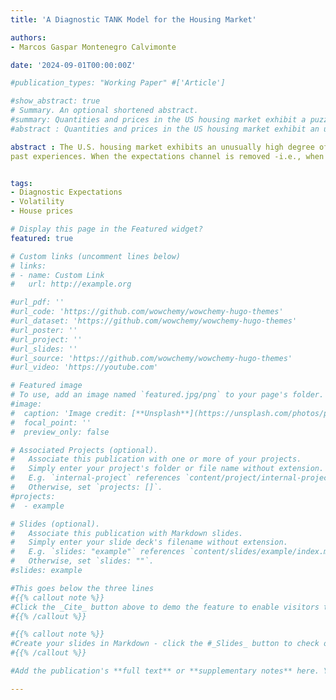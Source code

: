 ```yaml
---
title: 'A Diagnostic TANK Model for the Housing Market'

authors:
- Marcos Gaspar Montenegro Calvimonte

date: '2024-09-01T00:00:00Z'

#publication_types: "Working Paper" #['Article']

#show_abstract: true
# Summary. An optional shortened abstract.
#summary: Quantities and prices in the US housing market exhibit a puzzling excess volatility. I argue that the expectations channel not only is relevant but also serves as a key factor in solving this puzzle. In this paper, I incorporate diagnostic expectations as an amplification mechanism in a TANK model featuring a housing and banking sector. I estimate the model using Sequential Monte Carlo methods. The results indicate that, contingent on whether agents' imperfect memory is driven by the immediate past or the last three years, the diagnostic model relies on less volatile shocks. Specifically, the size of the housing preference shock is found to be two thirds or less compared to rational expectations. This implies that diagnostic expectations is accounting for approximately at least a third of what Iacoviello and Neri (2010) describe as either “genuine shifts in tastes for housing, or a catchall for all the unmodeled disturbances that can affect housing demand” (p. 150). Moreover, if I shut down the expectations channel -i.e. when agents are rational- the model fails generate the excess volatility in house prices observed in the data.
#abstract : Quantities and prices in the US housing market exhibit an unusually high degree of volatility. I argue that the expectations channel not only is relevant but also serves as a key factor in explaining this volatility. In this paper, I incorporate Diagnostic Expectations as an amplification mechanism within a TANK model featuring housing and banking sectors. Using Sequential Monte Carlo methods to estimate the model, I find that the size of the housing preference shock is reduced by at least one-third under Diagnostic Expectations compared to Rational Expectations. Specifically, the diagnostic model relies on smaller shocks, whether agents’ imperfect memory is based on recent or three-year past experiences. This highlights the importance of the expectation formation process in explaining a significant portion of what Iacoviello and Neri (2010) refer to as “genuine shifts in tastes for housing or unmodeled disturbances affecting housing demand”. Furthermore, when the expectations channel is removed -i.e., when agents are rational- the model fails to generate the high volatility in house prices observed in the data.

abstract : The U.S. housing market exhibits an unusually high degree of volatility, which challenges traditional models that rely on large preference shocks to explain such fluctuations. In this paper, I argue that the expectation channel plays a key role in driving this volatility. I incorporate Diagnostic Expectations (DE) within a Two-Agent New Keynesian (TANK) model featuring housing and banking sectors. Using Sequential Monte Carlo methods to estimate the model, I find that DE reduce the size of the housing preference shock by more than one-third relative to Rational Expectations, while reproducing the housing market fluctuations. This result holds whether agents’ imperfect memory is based on recent or three-year
past experiences. When the expectations channel is removed -i.e., when agents are rational- the model fails to generate the high volatility in house prices observed in the data. These findings highlight the importance of the expectation formation process in explaining a substantial part of unmodeled disturbances affecting the housing market.


tags:
- Diagnostic Expectations
- Volatility
- House prices

# Display this page in the Featured widget?
featured: true

# Custom links (uncomment lines below)
# links:
# - name: Custom Link
#   url: http://example.org

#url_pdf: ''
#url_code: 'https://github.com/wowchemy/wowchemy-hugo-themes'
#url_dataset: 'https://github.com/wowchemy/wowchemy-hugo-themes'
#url_poster: ''
#url_project: ''
#url_slides: ''
#url_source: 'https://github.com/wowchemy/wowchemy-hugo-themes'
#url_video: 'https://youtube.com'

# Featured image
# To use, add an image named `featured.jpg/png` to your page's folder.
#image:
#  caption: 'Image credit: [**Unsplash**](https://unsplash.com/photos/pLCdAaMFLTE)'
#  focal_point: ''
#  preview_only: false

# Associated Projects (optional).
#   Associate this publication with one or more of your projects.
#   Simply enter your project's folder or file name without extension.
#   E.g. `internal-project` references `content/project/internal-project/index.md`.
#   Otherwise, set `projects: []`.
#projects:
#  - example

# Slides (optional).
#   Associate this publication with Markdown slides.
#   Simply enter your slide deck's filename without extension.
#   E.g. `slides: "example"` references `content/slides/example/index.md`.
#   Otherwise, set `slides: ""`.
#slides: example

#This goes below the three lines
#{{% callout note %}}
#Click the _Cite_ button above to demo the feature to enable visitors to import publication metadata into their reference management software.
#{{% /callout %}}

#{{% callout note %}}
#Create your slides in Markdown - click the #_Slides_ button to check out the example.
#{{% /callout %}}

#Add the publication's **full text** or **supplementary notes** here. You can use rich formatting such as including [code, math, and images](https://wowchemy.com/docs/content/writing-markdown-latex/).

---
```


